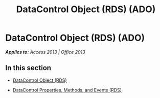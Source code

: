 ﻿---
title: DataControl Object (RDS) (ADO)
TOCTitle: DataControl Object (RDS)
ms:assetid: 10871580-2f49-4d1e-8acb-c3754c1797fb
ms:mtpsurl: https://msdn.microsoft.com/en-us/library/JJ248873(v=office.15)
ms:contentKeyID: 48543295
ms.date: 09/18/2015
mtps_version: v=office.15
---

# DataControl Object (RDS) (ADO)


_**Applies to:** Access 2013 | Office 2013_

## In this section

  - [DataControl Object (RDS)](datacontrol-object-rds.md)

  - [DataControl Properties, Methods, and Events (RDS)](datacontrol-properties-methods-and-events-rds.md)

